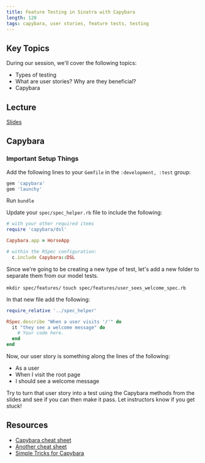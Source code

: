 ```yaml
---
title: Feature Testing in Sinatra with Capybara
length: 120
tags: capybara, user stories, feature tests, testing
---
```


## Key Topics

During our session, we'll cover the following topics:

* Types of testing
* What are user stories? Why are they beneficial?
* Capybara

## Lecture

[Slides](http://m2b-slides.herokuapp.com/m2b/feature_testing_with_capybara_in_sinatra.html#/)

## Capybara

### Important Setup Things

Add the following lines to your `Gemfile` in the `:development, :test` group:

```ruby
gem 'capybara'
gem 'launchy'
```

Run `bundle`

Update your `spec/spec_helper.rb` file to include the following:

```ruby
# with your other required items
require 'capybara/dsl'

Capybara.app = HorseApp

# within the RSpec configuration:
  c.include Capybara::DSL
```

Since we're going to be creating a new type of test, let's add a new folder to separate them from our model tests.

`mkdir spec/features/`
`touch spec/features/user_sees_welcome_spec.rb`

In that new file add the following:

```ruby
require_relative '../spec_helper'

RSpec.describe "When a user visits '/'" do
  it "they see a welcome message" do
    # Your code here.
  end
end
```

Now, our user story is something along the lines of the following:

* As a user
* When I visit the root page
* I should see a welcome message

Try to turn that user story into a test using the Capybara methods from the slides and see if you can then make it pass. Let instructors know if you get stuck!

## Resources

* [Capybara cheat sheet](https://gist.github.com/zhengjia/428105)
* [Another cheat sheet](http://cheatrags.com/capybara)
* [Simple Tricks for Capybara](http://www.elabs.se/blog/51-simple-tricks-to-clean-up-your-capybara-tests)
